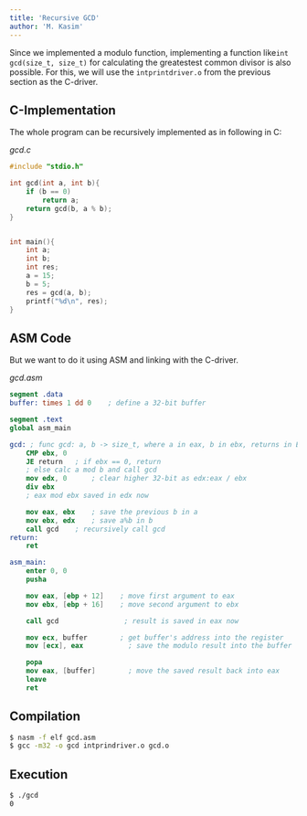 ```yaml
---
title: 'Recursive GCD'
author: 'M. Kasim'
---
```


Since we implemented a modulo function, implementing a function like`int gcd(size_t, size_t)` for calculating the greatestest common divisor is also possible. For this, we will use the `intprintdriver.o` from the previous section as the C-driver.


## C-Implementation
The whole program can be recursively implemented as in following in C:

_gcd.c_
``` C
#include "stdio.h"

int gcd(int a, int b){
    if (b == 0) 
        return a;
    return gcd(b, a % b);
}


int main(){
    int a;
    int b;
    int res;
    a = 15;
    b = 5;
    res = gcd(a, b);
    printf("%d\n", res);
}
```


## ASM Code
But we want to do it using ASM and linking with the C-driver. 

_gcd.asm_
``` NASM
segment .data
buffer: times 1 dd 0    ; define a 32-bit buffer

segment .text
global asm_main

gcd: ; func gcd: a, b -> size_t, where a in eax, b in ebx, returns in EAX
    CMP ebx, 0
    JE return   ; if ebx == 0, return
    ; else calc a mod b and call gcd
    mov edx, 0      ; clear higher 32-bit as edx:eax / ebx
    div ebx
    ; eax mod ebx saved in edx now

    mov eax, ebx    ; save the previous b in a
    mov ebx, edx    ; save a%b in b
    call gcd    ; recursively call gcd
return:
    ret

asm_main:
    enter 0, 0
    pusha

    mov eax, [ebp + 12]    ; move first argument to eax
    mov ebx, [ebp + 16]    ; move second argument to ebx

    call gcd                ; result is saved in eax now

    mov ecx, buffer        ; get buffer's address into the register
    mov [ecx], eax           ; save the modulo result into the buffer

    popa
    mov eax, [buffer]        ; move the saved result back into eax
    leave
    ret
```


## Compilation
``` bash
$ nasm -f elf gcd.asm
$ gcc -m32 -o gcd intprindriver.o gcd.o
```


## Execution
``` bash
$ ./gcd
0
```

